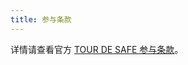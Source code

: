 ```yaml
---
title: 参与条款
---
```


详情请查看官方 [TOUR DE SAFE 参与条款](https://drive.google.com/a/solana.com/file/d/15ueLG6VJoQ5Hx4rnpjFeuL3pG5DbrBbE/view?usp=sharing)。
